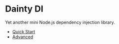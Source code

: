 # Dainty DI

Yet another mini Node.js dependency injection library.

- [Quick Start](/quick-start.md)
- [Advanced](/advanced.md)

